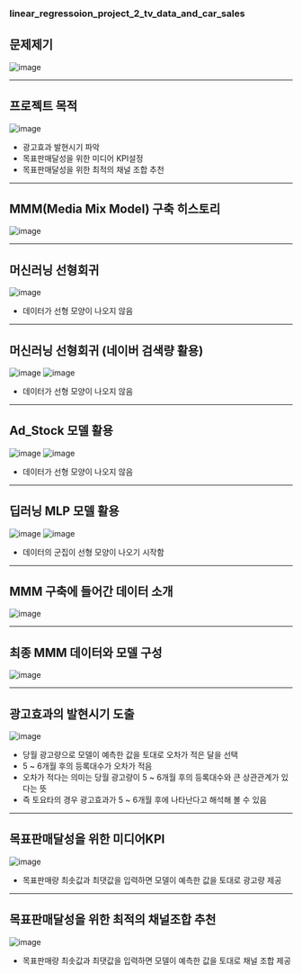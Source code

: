 ### linear_regressoion_project_2_tv_data_and_car_sales
## 문제제기
![image](https://user-images.githubusercontent.com/79970424/126072008-b45a3e83-dca0-4c9f-991c-42fc53264902.png)

---
## 프로젝트 목적
![image](https://user-images.githubusercontent.com/79970424/126072022-8c2dd7f6-6077-40b3-85d4-387d3cc9eb49.png)
- 광고효과 발현시기 파악
- 목표판매달성을 위한 미디어 KPI설정
- 목표판매달성을 위한 최적의 채널 조합 추천

---
## MMM(Media Mix Model) 구축 히스토리
![image](https://user-images.githubusercontent.com/79970424/126072076-36dd7a28-5e59-4378-988d-7389104cb94e.png)

---
## 머신러닝 선형회귀
![image](https://user-images.githubusercontent.com/79970424/126072092-852153fd-9afa-4923-b399-34346eb20cde.png)
- 데이터가 선형 모양이 나오지 않음

---
## 머신러닝 선형회귀 (네이버 검색량 활용)
![image](https://user-images.githubusercontent.com/79970424/126072104-10c9b0d4-f5a9-4892-87fc-65f402298942.png)
![image](https://user-images.githubusercontent.com/79970424/126072110-70d107ff-6752-46fe-a858-cb695df2eea8.png)
- 데이터가 선형 모양이 나오지 않음

---
## Ad_Stock 모델 활용
![image](https://user-images.githubusercontent.com/79970424/126072122-48939c5a-10ac-4849-8146-e51ecc5fd1f8.png)
![image](https://user-images.githubusercontent.com/79970424/126072123-3ea4c371-3de7-4ede-bbf0-4f9f21ca03ef.png)
- 데이터가 선형 모양이 나오지 않음

---
## 딥러닝 MLP 모델 활용
![image](https://user-images.githubusercontent.com/79970424/126072145-bba0762a-3379-49c9-b73f-8ff915868fa6.png)
![image](https://user-images.githubusercontent.com/79970424/126072148-96a788dc-2263-4ef7-af81-be99235659f1.png)
- 데이터의 군집이 선형 모양이 나오기 시작함

---
## MMM 구축에 들어간 데이터 소개
![image](https://user-images.githubusercontent.com/79970424/126072172-b4ecb1d0-39a9-4101-9f5a-85a972d88890.png)

---
## 최종 MMM 데이터와 모델 구성
![image](https://user-images.githubusercontent.com/79970424/126072187-ed7da822-ebce-40bd-aa39-02d5ee35b95f.png)

---
## 광고효과의 발현시기 도출
![image](https://user-images.githubusercontent.com/79970424/126072212-6dcaece6-343a-470f-89e4-794f955fb6d8.png)
- 당월 광고량으로 모델이 예측한 값을 토대로 오차가 적은 달을 선택
- 5 ~ 6개월 후의 등록대수가 오차가 적음
- 오차가 적다는 의미는 당월 광고량이 5 ~ 6개월 후의 등록대수와 큰 상관관계가 있다는 뜻
- 즉 토요타의 경우 광고효과가 5 ~ 6개월 후에 나타난다고 해석해 볼 수 있음

---
## 목표판매달성을 위한 미디어KPI
![image](https://user-images.githubusercontent.com/79970424/126072271-ab402ca2-2d17-4edc-9a90-fb3f5bf6de73.png)
- 목표판매량 최솟값과 최댓값을 입력하면 모델이 예측한 값을 토대로 광고량 제공

---
## 목표판매달성을 위한 최적의 채널조합 추천
![image](https://user-images.githubusercontent.com/79970424/126072293-f7022169-cdc7-4256-a271-8907fcb67ec0.png)
- 목표판매량 최솟값과 최댓값을 입력하면 모델이 예측한 값을 토대로 채널 조합 제공
